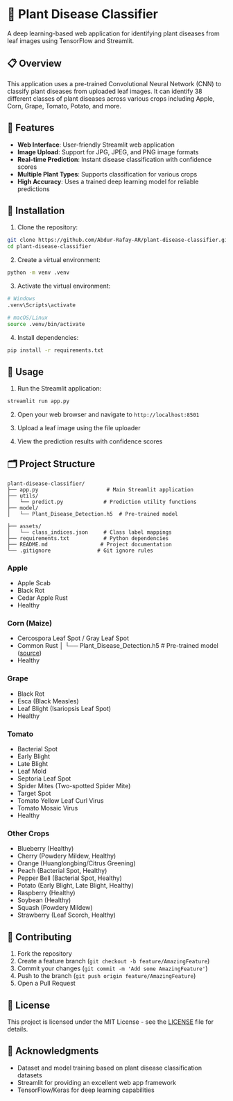# 🌿 Plant Disease Classifier

A deep learning-based web application for identifying plant diseases from leaf images using TensorFlow and Streamlit.

## 📋 Overview

This application uses a pre-trained Convolutional Neural Network (CNN) to classify plant diseases from uploaded leaf images. It can identify 38 different classes of plant diseases across various crops including Apple, Corn, Grape, Tomato, Potato, and more.

## 🚀 Features

- **Web Interface**: User-friendly Streamlit web application
- **Image Upload**: Support for JPG, JPEG, and PNG image formats
- **Real-time Prediction**: Instant disease classification with confidence scores
- **Multiple Plant Types**: Supports classification for various crops
- **High Accuracy**: Uses a trained deep learning model for reliable predictions

## 🔧 Installation

1. Clone the repository:
```bash
git clone https://github.com/Abdur-Rafay-AR/plant-disease-classifier.git
cd plant-disease-classifier
```

2. Create a virtual environment:
```bash
python -m venv .venv
```

3. Activate the virtual environment:
```bash
# Windows
.venv\Scripts\activate

# macOS/Linux
source .venv/bin/activate
```

4. Install dependencies:
```bash
pip install -r requirements.txt
```

## 📖 Usage

1. Run the Streamlit application:
```bash
streamlit run app.py
```

2. Open your web browser and navigate to `http://localhost:8501`

3. Upload a leaf image using the file uploader

4. View the prediction results with confidence scores

## 🗂️ Project Structure

```
plant-disease-classifier/
├── app.py                      # Main Streamlit application
├── utils/
│   └── predict.py             # Prediction utility functions
├── model/
│   └── Plant_Disease_Detection.h5  # Pre-trained model

├── assets/
│   └── class_indices.json     # Class label mappings
├── requirements.txt           # Python dependencies
├── README.md                 # Project documentation
└── .gitignore               # Git ignore rules
```
### Apple
- Apple Scab
- Black Rot
- Cedar Apple Rust
- Healthy

### Corn (Maize)
- Cercospora Leaf Spot / Gray Leaf Spot
- Common Rust
│   └── Plant_Disease_Detection.h5  # Pre-trained model ([source](https://github.com/Mukku27/Plant_Disease_Detection/tree/main/App/Trained_model))
- Healthy

### Grape
- Black Rot
- Esca (Black Measles)
- Leaf Blight (Isariopsis Leaf Spot)
- Healthy

### Tomato
- Bacterial Spot
- Early Blight
- Late Blight
- Leaf Mold
- Septoria Leaf Spot
- Spider Mites (Two-spotted Spider Mite)
- Target Spot
- Tomato Yellow Leaf Curl Virus
- Tomato Mosaic Virus
- Healthy

### Other Crops
- Blueberry (Healthy)
- Cherry (Powdery Mildew, Healthy)
- Orange (Huanglongbing/Citrus Greening)
- Peach (Bacterial Spot, Healthy)
- Pepper Bell (Bacterial Spot, Healthy)
- Potato (Early Blight, Late Blight, Healthy)
- Raspberry (Healthy)
- Soybean (Healthy)
- Squash (Powdery Mildew)
- Strawberry (Leaf Scorch, Healthy)

## 🤝 Contributing

1. Fork the repository
2. Create a feature branch (`git checkout -b feature/AmazingFeature`)
3. Commit your changes (`git commit -m 'Add some AmazingFeature'`)
4. Push to the branch (`git push origin feature/AmazingFeature`)
5. Open a Pull Request

## 📄 License

This project is licensed under the MIT License - see the [LICENSE](LICENSE) file for details.

## 🙏 Acknowledgments

- Dataset and model training based on plant disease classification datasets
- Streamlit for providing an excellent web app framework
- TensorFlow/Keras for deep learning capabilities
